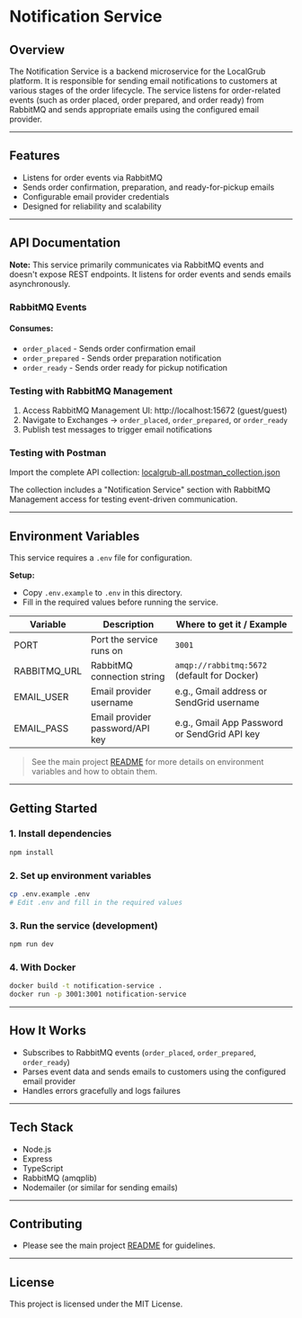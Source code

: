 # Notification Service

## Overview

The Notification Service is a backend microservice for the LocalGrub platform. It is responsible for sending email notifications to customers at various stages of the order lifecycle. The service listens for order-related events (such as order placed, order prepared, and order ready) from RabbitMQ and sends appropriate emails using the configured email provider.

---

## Features

- Listens for order events via RabbitMQ
- Sends order confirmation, preparation, and ready-for-pickup emails
- Configurable email provider credentials
- Designed for reliability and scalability

---

## API Documentation

**Note:** This service primarily communicates via RabbitMQ events and doesn't expose REST endpoints. It listens for order events and sends emails asynchronously.

### RabbitMQ Events

#### Consumes:
- `order_placed` - Sends order confirmation email
- `order_prepared` - Sends order preparation notification
- `order_ready` - Sends order ready for pickup notification

### Testing with RabbitMQ Management

1. Access RabbitMQ Management UI: http://localhost:15672 (guest/guest)
2. Navigate to Exchanges → `order_placed`, `order_prepared`, or `order_ready`
3. Publish test messages to trigger email notifications

### Testing with Postman
Import the complete API collection: [localgrub-all.postman_collection.json](../../docs/api/postman-collections/localgrub-all.postman_collection.json)

The collection includes a "Notification Service" section with RabbitMQ Management access for testing event-driven communication.

---

## Environment Variables

This service requires a `.env` file for configuration.

**Setup:**

- Copy `.env.example` to `.env` in this directory.
- Fill in the required values before running the service.

| Variable     | Description                     | Where to get it / Example                    |
| ------------ | ------------------------------- | -------------------------------------------- |
| PORT         | Port the service runs on        | `3001`                                       |
| RABBITMQ_URL | RabbitMQ connection string      | `amqp://rabbitmq:5672` (default for Docker)  |
| EMAIL_USER   | Email provider username         | e.g., Gmail address or SendGrid username     |
| EMAIL_PASS   | Email provider password/API key | e.g., Gmail App Password or SendGrid API key |

> See the main project [README](../../README.md) for more details on environment variables and how to obtain them.

---

## Getting Started

### 1. Install dependencies

```bash
npm install
```

### 2. Set up environment variables

```bash
cp .env.example .env
# Edit .env and fill in the required values
```

### 3. Run the service (development)

```bash
npm run dev
```

### 4. With Docker

```bash
docker build -t notification-service .
docker run -p 3001:3001 notification-service
```

---

## How It Works

- Subscribes to RabbitMQ events (`order_placed`, `order_prepared`, `order_ready`)
- Parses event data and sends emails to customers using the configured email provider
- Handles errors gracefully and logs failures

---

## Tech Stack

- Node.js
- Express
- TypeScript
- RabbitMQ (amqplib)
- Nodemailer (or similar for sending emails)

---

## Contributing

- Please see the main project [README](../../README.md) for guidelines.

---

## License

This project is licensed under the MIT License.
